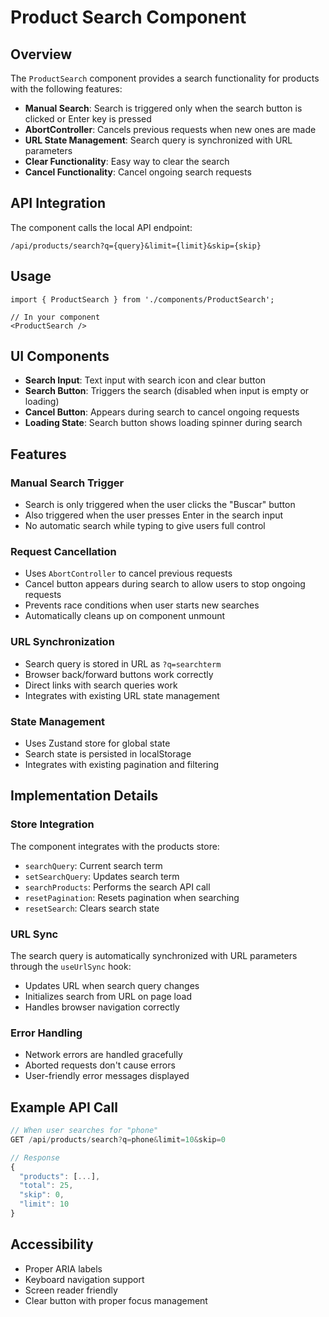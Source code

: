 # Product Search Component

## Overview
The `ProductSearch` component provides a search functionality for products with the following features:

- **Manual Search**: Search is triggered only when the search button is clicked or Enter key is pressed
- **AbortController**: Cancels previous requests when new ones are made
- **URL State Management**: Search query is synchronized with URL parameters
- **Clear Functionality**: Easy way to clear the search
- **Cancel Functionality**: Cancel ongoing search requests

## API Integration
The component calls the local API endpoint:
```
/api/products/search?q={query}&limit={limit}&skip={skip}
```

## Usage
```tsx
import { ProductSearch } from './components/ProductSearch';

// In your component
<ProductSearch />
```

## UI Components
- **Search Input**: Text input with search icon and clear button
- **Search Button**: Triggers the search (disabled when input is empty or loading)
- **Cancel Button**: Appears during search to cancel ongoing requests
- **Loading State**: Search button shows loading spinner during search

## Features

### Manual Search Trigger
- Search is only triggered when the user clicks the "Buscar" button
- Also triggered when the user presses Enter in the search input
- No automatic search while typing to give users full control

### Request Cancellation
- Uses `AbortController` to cancel previous requests
- Cancel button appears during search to allow users to stop ongoing requests
- Prevents race conditions when user starts new searches
- Automatically cleans up on component unmount

### URL Synchronization
- Search query is stored in URL as `?q=searchterm`
- Browser back/forward buttons work correctly
- Direct links with search queries work
- Integrates with existing URL state management

### State Management
- Uses Zustand store for global state
- Search state is persisted in localStorage
- Integrates with existing pagination and filtering

## Implementation Details

### Store Integration
The component integrates with the products store:
- `searchQuery`: Current search term
- `setSearchQuery`: Updates search term
- `searchProducts`: Performs the search API call
- `resetPagination`: Resets pagination when searching
- `resetSearch`: Clears search state

### URL Sync
The search query is automatically synchronized with URL parameters through the `useUrlSync` hook:
- Updates URL when search query changes
- Initializes search from URL on page load
- Handles browser navigation correctly

### Error Handling
- Network errors are handled gracefully
- Aborted requests don't cause errors
- User-friendly error messages displayed

## Example API Call
```javascript
// When user searches for "phone"
GET /api/products/search?q=phone&limit=10&skip=0

// Response
{
  "products": [...],
  "total": 25,
  "skip": 0,
  "limit": 10
}
```

## Accessibility
- Proper ARIA labels
- Keyboard navigation support
- Screen reader friendly
- Clear button with proper focus management

